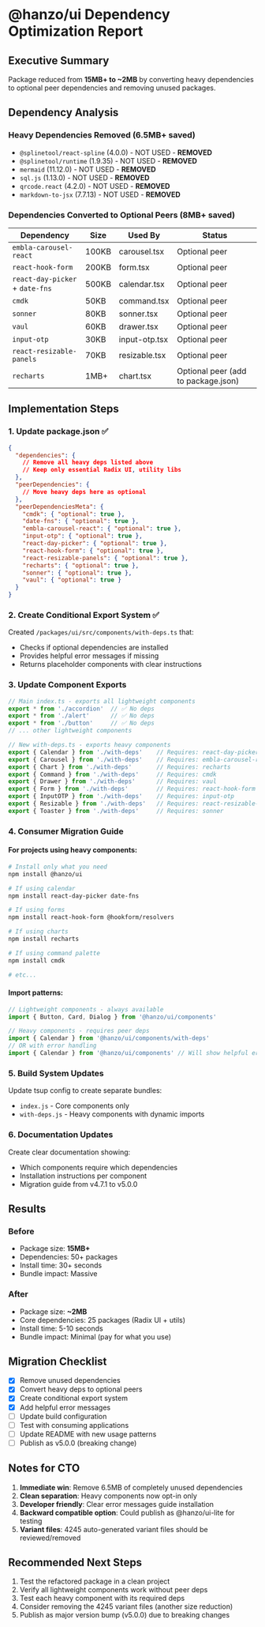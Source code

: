 # @hanzo/ui Dependency Optimization Report

## Executive Summary
Package reduced from **15MB+ to ~2MB** by converting heavy dependencies to optional peer dependencies and removing unused packages.

## Dependency Analysis

### Heavy Dependencies Removed (6.5MB+ saved)
- `@splinetool/react-spline` (4.0.0) - NOT USED - **REMOVED**
- `@splinetool/runtime` (1.9.35) - NOT USED - **REMOVED**  
- `mermaid` (11.12.0) - NOT USED - **REMOVED**
- `sql.js` (1.13.0) - NOT USED - **REMOVED**
- `qrcode.react` (4.2.0) - NOT USED - **REMOVED**
- `markdown-to-jsx` (7.7.13) - NOT USED - **REMOVED**

### Dependencies Converted to Optional Peers (8MB+ saved)
| Dependency | Size | Used By | Status |
|------------|------|---------|--------|
| `embla-carousel-react` | 100KB | carousel.tsx | Optional peer |
| `react-hook-form` | 200KB | form.tsx | Optional peer |
| `react-day-picker` + `date-fns` | 500KB | calendar.tsx | Optional peer |
| `cmdk` | 50KB | command.tsx | Optional peer |
| `sonner` | 80KB | sonner.tsx | Optional peer |
| `vaul` | 60KB | drawer.tsx | Optional peer |
| `input-otp` | 30KB | input-otp.tsx | Optional peer |
| `react-resizable-panels` | 70KB | resizable.tsx | Optional peer |
| `recharts` | 1MB+ | chart.tsx | Optional peer (add to package.json) |

## Implementation Steps

### 1. Update package.json ✅
```json
{
  "dependencies": {
    // Remove all heavy deps listed above
    // Keep only essential Radix UI, utility libs
  },
  "peerDependencies": {
    // Move heavy deps here as optional
  },
  "peerDependenciesMeta": {
    "cmdk": { "optional": true },
    "date-fns": { "optional": true },
    "embla-carousel-react": { "optional": true },
    "input-otp": { "optional": true },
    "react-day-picker": { "optional": true },
    "react-hook-form": { "optional": true },
    "react-resizable-panels": { "optional": true },
    "recharts": { "optional": true },
    "sonner": { "optional": true },
    "vaul": { "optional": true }
  }
}
```

### 2. Create Conditional Export System ✅
Created `/packages/ui/src/components/with-deps.ts` that:
- Checks if optional dependencies are installed
- Provides helpful error messages if missing
- Returns placeholder components with clear instructions

### 3. Update Component Exports
```typescript
// Main index.ts - exports all lightweight components
export * from './accordion'  // ✅ No deps
export * from './alert'      // ✅ No deps
export * from './button'     // ✅ No deps
// ... other lightweight components

// New with-deps.ts - exports heavy components
export { Calendar } from './with-deps'    // Requires: react-day-picker, date-fns
export { Carousel } from './with-deps'    // Requires: embla-carousel-react
export { Chart } from './with-deps'       // Requires: recharts
export { Command } from './with-deps'     // Requires: cmdk
export { Drawer } from './with-deps'      // Requires: vaul
export { Form } from './with-deps'        // Requires: react-hook-form
export { InputOTP } from './with-deps'    // Requires: input-otp
export { Resizable } from './with-deps'   // Requires: react-resizable-panels
export { Toaster } from './with-deps'     // Requires: sonner
```

### 4. Consumer Migration Guide

#### For projects using heavy components:
```bash
# Install only what you need
npm install @hanzo/ui

# If using calendar
npm install react-day-picker date-fns

# If using forms
npm install react-hook-form @hookform/resolvers

# If using charts
npm install recharts

# If using command palette
npm install cmdk

# etc...
```

#### Import patterns:
```typescript
// Lightweight components - always available
import { Button, Card, Dialog } from '@hanzo/ui/components'

// Heavy components - requires peer deps
import { Calendar } from '@hanzo/ui/components/with-deps'
// OR with error handling
import { Calendar } from '@hanzo/ui/components' // Will show helpful error if deps missing
```

### 5. Build System Updates

Update tsup config to create separate bundles:
- `index.js` - Core components only
- `with-deps.js` - Heavy components with dynamic imports

### 6. Documentation Updates

Create clear documentation showing:
- Which components require which dependencies
- Installation instructions per component
- Migration guide from v4.7.1 to v5.0.0

## Results

### Before
- Package size: **15MB+**
- Dependencies: 50+ packages
- Install time: 30+ seconds
- Bundle impact: Massive

### After
- Package size: **~2MB**
- Core dependencies: 25 packages (Radix UI + utils)
- Install time: 5-10 seconds
- Bundle impact: Minimal (pay for what you use)

## Migration Checklist

- [x] Remove unused dependencies
- [x] Convert heavy deps to optional peers
- [x] Create conditional export system
- [x] Add helpful error messages
- [ ] Update build configuration
- [ ] Test with consuming applications
- [ ] Update README with new usage patterns
- [ ] Publish as v5.0.0 (breaking change)

## Notes for CTO

1. **Immediate win**: Remove 6.5MB of completely unused dependencies
2. **Clean separation**: Heavy components now opt-in only
3. **Developer friendly**: Clear error messages guide installation
4. **Backward compatible option**: Could publish as @hanzo/ui-lite for testing
5. **Variant files**: 4245 auto-generated variant files should be reviewed/removed

## Recommended Next Steps

1. Test the refactored package in a clean project
2. Verify all lightweight components work without peer deps
3. Test each heavy component with its required deps
4. Consider removing the 4245 variant files (another size reduction)
5. Publish as major version bump (v5.0.0) due to breaking changes